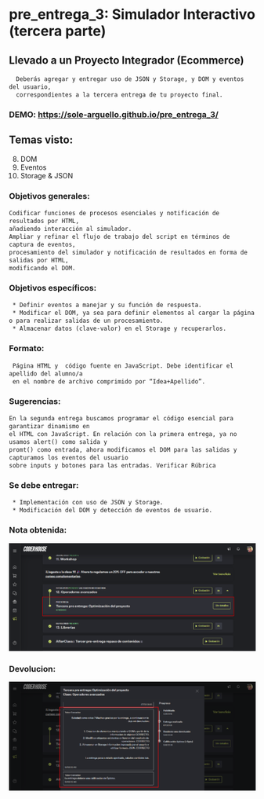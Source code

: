 # pre_entrega_3: Simulador Interactivo (tercera parte)

  ## Llevado a un Proyecto Integrador (Ecommerce)
      Deberás agregar y entregar uso de JSON y Storage, y DOM y eventos del usuario, 
      correspondientes a la tercera entrega de tu proyecto final.
      
### DEMO: https://sole-arguello.github.io/pre_entrega_3/

## Temas visto:
8. DOM
9. Eventos
10. Storage & JSON

### Objetivos generales:

    Codificar funciones de procesos esenciales y notificación de resultados por HTML, 
    añadiendo interacción al simulador.
    Ampliar y refinar el flujo de trabajo del script en términos de captura de eventos, 
    procesamiento del simulador y notificación de resultados en forma de salidas por HTML, 
    modificando el DOM.
     
### Objetivos específicos:

     * Definir eventos a manejar y su función de respuesta.
     * Modificar el DOM, ya sea para definir elementos al cargar la página o para realizar salidas de un procesamiento.
     * Almacenar datos (clave-valor) en el Storage y recuperarlos.

### Formato:

     Página HTML y  código fuente en JavaScript. Debe identificar el apellido del alumno/a 
     en el nombre de archivo comprimido por “Idea+Apellido”.
     
### Sugerencias:

    En la segunda entrega buscamos programar el código esencial para garantizar dinamismo en 
    el HTML con JavaScript. En relación con la primera entrega, ya no usamos alert() como salida y 
    promt() como entrada, ahora modificamos el DOM para las salidas y capturamos los eventos del usuario 
    sobre inputs y botones para las entradas. Verificar Rúbrica

### Se debe entregar:

     * Implementación con uso de JSON y Storage.
     * Modificación del DOM y detección de eventos de usuario.
     
### Nota obtenida:
![imagen](nota.png)

### Devolucion:
![imagen](devolucion.png)

